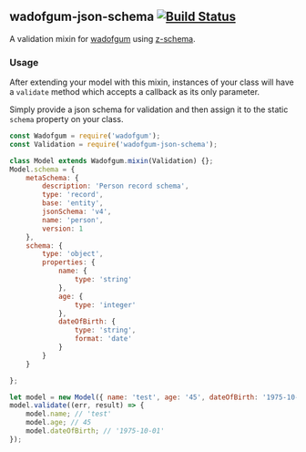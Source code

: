 ## wadofgum-json-schema [![Build Status](https://travis-ci.org/simon-p-r/wadofgum-json-schema.svg)](https://travis-ci.org/simon-pr/wadofgum-json-schema)

A validation mixin for [wadofgum](https://github.com/nlf/wadofgum) using [z-schema](https://github.com/zaggino/z-schema).

### Usage

After extending your model with this mixin, instances of your class will have a `validate` method which accepts a callback as its only parameter.

Simply provide a json schema for validation and then assign it to the static `schema` property on your class.

```js
const Wadofgum = require('wadofgum');
const Validation = require('wadofgum-json-schema');

class Model extends Wadofgum.mixin(Validation) {};
Model.schema = {
    metaSchema: {
        description: 'Person record schema',
        type: 'record',
        base: 'entity',
        jsonSchema: 'v4',
        name: 'person',
        version: 1
    },
    schema: {
        type: 'object',
        properties: {
            name: {
                type: 'string'
            },
            age: {
                type: 'integer'
            },
            dateOfBirth: {
                type: 'string',
                format: 'date'
            }
        }
    }

};

let model = new Model({ name: 'test', age: '45', dateOfBirth: '1975-10-01'});
model.validate((err, result) => {
    model.name; // 'test'
    model.age; // 45
    model.dateOfBirth; // '1975-10-01'
});
```
